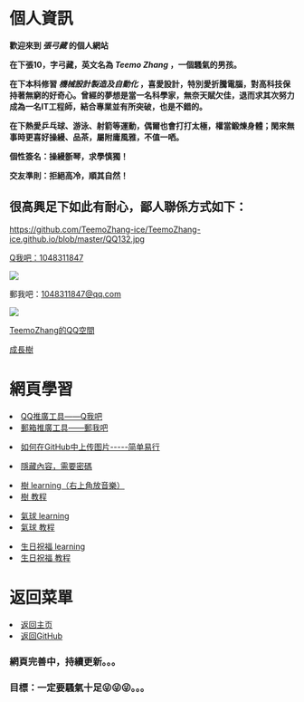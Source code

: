 # 個人資訊

**歡迎來到 *張弓藏*  的個人網站**

**在下張10，字弓藏，英文名為 *Teemo Zhang* ，一個騷氣的男孩。**

**在下本科修習  *機械設計製造及自動化*  ，喜愛設計，特別愛折騰電腦，對高科技保持著無窮的好奇心。曾經的夢想是當一名科學家，無奈天賦欠佳，退而求其次努力成為一名IT工程師，結合專業並有所突破，也是不錯的。**

**在下熱愛乒乓球、游泳、射箭等運動，偶爾也會打打太極，權當鍛煉身體；閑來無事時更喜好操縵、品茶，屬附庸風雅，不值一哂。**

**個性簽名：操縵斵琴，求學慎獨！**

**交友準則：拒絕高冷，順其自然！**

## 很高興足下如此有耐心，鄙人聯係方式如下：

  <ima> https://github.com/TeemoZhang-ice/TeemoZhang-ice.github.io/blob/master/QQ132.jpg </ima>





<a href="tencent://message/?uin=1324346371&Site=&Menu=yes">Q我吧：1048311847</a>

<a target="_blank" href="http://wpa.qq.com/msgrd?v=3&uin=1048311847&site=qq&menu=yes"><img border="0" src="https://pub.idqqimg.com/wpa/images/counseling_style_52.png"/></a>

<a target="_blank" href="http://mail.qq.com/cgi-bin/qm_share?t=qm_mailme&email=_MnIzMDLycnAzM_4iYnWm5eV" style="text-decoration:none;">郵我吧：1048311847@qq.com</a>

<a target="_blank" href="http://mail.qq.com/cgi-bin/qm_share?t=qm_mailme&email=_MnIzMDLycnAzM_4iYnWm5eV" style="text-decoration:none;"><img src="http://rescdn.qqmail.com/zh_CN/htmledition/images/function/qm_open/ico_mailme_02.png"/></a>

<a href="https://user.qzone.qq.com/1048311847/infocenter">TeemoZhang的QQ空間</a>



<a href="https://user.qzone.qq.com/1048311847/infocenter">成長樹</a>

# 網頁學習



  <li> <a href="https://shang.qq.com/v3/widget.html">QQ推廣工具——Q我吧</a> </li>

  <li> <a href="https://mail.qq.com/cgi-bin/frame_html?sid=oYYSqlJu3KcieUcY&r=542d263006d4fa911fc59624e8920357">郵箱推廣工具——郵我吧</a> </li>



  <p></p>

  <li><a href="https://blog.csdn.net/ds19980228/article/details/83047641">如何在GitHub中上传图片-----简单易行</a> </li>



  <p></p>

  <li> <a href="https://zhuanlan.zhihu.com/p/72907840">隱藏內容，需要密碼</a> </li>

  <p></p>

  <li> <a href="https://teemozhang-ice.github.io/LoveTree/index.html">樹 learning（右上角放音樂）</a> </li>
  <li> <a href="https://zhuanlan.zhihu.com/p/72907840">樹 教程</a> </li>

  <p></p>

  <li> <a href="https://ajlovechina.github.io/loveBalloon/">氣球 learning</a> </li>
  <li> <a href="https://zhuanlan.zhihu.com/p/99136480">氣球 教程</a> </li>

  <p></p>  

  <li> <a href="https://teemozhang-ice.github.io/birthday/">生日祝福 learning</a> </li>
  <li> <a href="https://zhuanlan.zhihu.com/p/85899661">生日祝福 教程</a> </li>

# 返回菜單

  <li> <a href="https://teemozhang-ice.github.io/">返回主页</a> </li>
  <li> <a href="https://github.com/TeemoZhang-ice/LoveTree/blob/master/config.js">返回GitHub</a> </li>






### 網頁完善中，持續更新。。。

### 目標：一定要騷氣十足😜😜😜。。。
